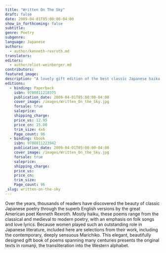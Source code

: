 ```yaml
---
title: "Written On The Sky"
draft: false
date: 2009-04-01T05:00:00-04:00
show_in_forthcoming: false
subtitle:
genre: Poetry
subgenre:
language: Japanese
authors:
  - author/kenneth-rexroth.md
translators:
editors:
  - author/eliot-weinberger.md
contributors:
featured_image:
description: "A lovely gift edition of the best classic Japanese haiku, incomparably translated by Kenneth Rexroth. "
editions:
  - binding: Paperback
    isbn: 9780811218375
    publication_date: 2009-04-01T05:00:00-04:00
    cover_image: /images/Written_On_the_Sky.jpg
    forsale: true
    saleprice:
    shipping_charge:
    price_us: 12.95
    price_cn: 15.00
    trim_size: 4x6
    Page_count: 96
  - binding: Ebook
    isbn: 9780811223942
    publication_date: 2009-04-01T05:00:00-04:00
    cover_image: /images/Written_On_the_Sky.jpg
    forsale: true
    saleprice:
    shipping_charge:
    price_us:
    price_cn:
    trim_size:
    Page_count: 96
_slug: written-on-the-sky
---
```


Over the years, thousands of readers have discovered the beauty of classic Japanese poetry through the superb English versions by the great American poet Kenneth Rexroth. Mostly haiku, these poems range from the classical and medieval to modern poetry, with an emphasis on folk songs and love lyrics. Because women played such an outstanding role in Japanese literature, included here are selections from their work, including the contemporary, deeply sensuous Marichiko. This elegant, beautifully designed gift book of poems spanning many centuries presents the original texts in romanji, the transliteration into the Western alphabet.

